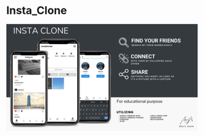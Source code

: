# Insta_Clone

![](https://github.com/ZenRega38/Insta_Clone/blob/master/app/src/main/res/drawable/instaclone.png)
